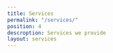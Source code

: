 ```yaml
---
title: Services
permalink: "/services/"
position: 4
descroption: Services we provide
layout: services
---
```



